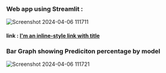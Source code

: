 ### Web app using Streamlit : 
![Screenshot 2024-04-06 111711](https://github.com/aman9650/Skin_cancer_detection/assets/97427361/9ba318e1-34a4-4337-b3e6-43d8b8b7361f)
#### link : [I'm an inline-style link with title](https://skincancerdetection-drezk7ywtf3cyz7igse7ml.streamlit.app/ "Web App Link")
### Bar Graph showing Prediciton percentage by model
![Screenshot 2024-04-06 111721](https://github.com/aman9650/Skin_cancer_detection/assets/97427361/edea85c1-e878-4297-b3b6-ae733188e8de)
